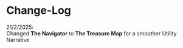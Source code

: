 # Change-Log

21/2/2025:\
Changed **The Navigator** to **The Treasure Map** for a smoother Utility Narrative
